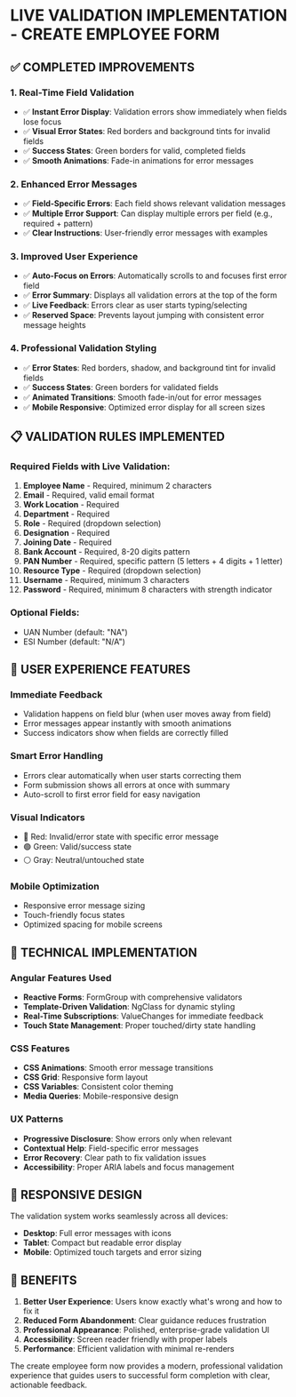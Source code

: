 # LIVE VALIDATION IMPLEMENTATION - CREATE EMPLOYEE FORM

## ✅ COMPLETED IMPROVEMENTS

### 1. **Real-Time Field Validation**
- ✅ **Instant Error Display**: Validation errors show immediately when fields lose focus
- ✅ **Visual Error States**: Red borders and background tints for invalid fields
- ✅ **Success States**: Green borders for valid, completed fields
- ✅ **Smooth Animations**: Fade-in animations for error messages

### 2. **Enhanced Error Messages**
- ✅ **Field-Specific Errors**: Each field shows relevant validation messages
- ✅ **Multiple Error Support**: Can display multiple errors per field (e.g., required + pattern)
- ✅ **Clear Instructions**: User-friendly error messages with examples

### 3. **Improved User Experience**
- ✅ **Auto-Focus on Errors**: Automatically scrolls to and focuses first error field
- ✅ **Error Summary**: Displays all validation errors at the top of the form
- ✅ **Live Feedback**: Errors clear as user starts typing/selecting
- ✅ **Reserved Space**: Prevents layout jumping with consistent error message heights

### 4. **Professional Validation Styling**
- ✅ **Error States**: Red borders, shadow, and background tint for invalid fields
- ✅ **Success States**: Green borders for validated fields
- ✅ **Animated Transitions**: Smooth fade-in/out for error messages
- ✅ **Mobile Responsive**: Optimized error display for all screen sizes

## 📋 VALIDATION RULES IMPLEMENTED

### Required Fields with Live Validation:
1. **Employee Name** - Required, minimum 2 characters
2. **Email** - Required, valid email format
3. **Work Location** - Required
4. **Department** - Required
5. **Role** - Required (dropdown selection)
6. **Designation** - Required
7. **Joining Date** - Required
8. **Bank Account** - Required, 8-20 digits pattern
9. **PAN Number** - Required, specific pattern (5 letters + 4 digits + 1 letter)
10. **Resource Type** - Required (dropdown selection)
11. **Username** - Required, minimum 3 characters
12. **Password** - Required, minimum 8 characters with strength indicator

### Optional Fields:
- UAN Number (default: "NA")
- ESI Number (default: "N/A")

## 🎯 USER EXPERIENCE FEATURES

### **Immediate Feedback**
- Validation happens on field blur (when user moves away from field)
- Error messages appear instantly with smooth animations
- Success indicators show when fields are correctly filled

### **Smart Error Handling**
- Errors clear automatically when user starts correcting them
- Form submission shows all errors at once with summary
- Auto-scroll to first error field for easy navigation

### **Visual Indicators**
- 🔴 Red: Invalid/error state with specific error message
- 🟢 Green: Valid/success state 
- ⚪ Gray: Neutral/untouched state

### **Mobile Optimization**
- Responsive error message sizing
- Touch-friendly focus states
- Optimized spacing for mobile screens

## 🔧 TECHNICAL IMPLEMENTATION

### **Angular Features Used**
- **Reactive Forms**: FormGroup with comprehensive validators
- **Template-Driven Validation**: NgClass for dynamic styling
- **Real-Time Subscriptions**: ValueChanges for immediate feedback
- **Touch State Management**: Proper touched/dirty state handling

### **CSS Features**
- **CSS Animations**: Smooth error message transitions
- **CSS Grid**: Responsive form layout
- **CSS Variables**: Consistent color theming
- **Media Queries**: Mobile-responsive design

### **UX Patterns**
- **Progressive Disclosure**: Show errors only when relevant
- **Contextual Help**: Field-specific error messages
- **Error Recovery**: Clear path to fix validation issues
- **Accessibility**: Proper ARIA labels and focus management

## 📱 RESPONSIVE DESIGN

The validation system works seamlessly across all devices:
- **Desktop**: Full error messages with icons
- **Tablet**: Compact but readable error display
- **Mobile**: Optimized touch targets and error sizing

## 🚀 BENEFITS

1. **Better User Experience**: Users know exactly what's wrong and how to fix it
2. **Reduced Form Abandonment**: Clear guidance reduces frustration
3. **Professional Appearance**: Polished, enterprise-grade validation UI
4. **Accessibility**: Screen reader friendly with proper labels
5. **Performance**: Efficient validation with minimal re-renders

The create employee form now provides a modern, professional validation experience that guides users to successful form completion with clear, actionable feedback.
